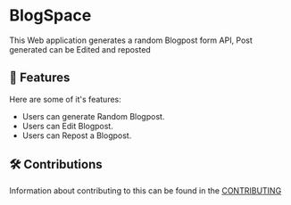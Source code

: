 # BlogSpace

<p id="description">
This Web application generates a random Blogpost form API, Post generated can be Edited and reposted
</p>

<h2> 🧐 Features </h2>

Here are some of it's features:

- Users can generate Random Blogpost.
- Users can Edit Blogpost.
- Users can Repost a Blogpost.

<h2> 🛠️ Contributions </h2>

Information about contributing to this can be found in the [CONTRIBUTING](#)
